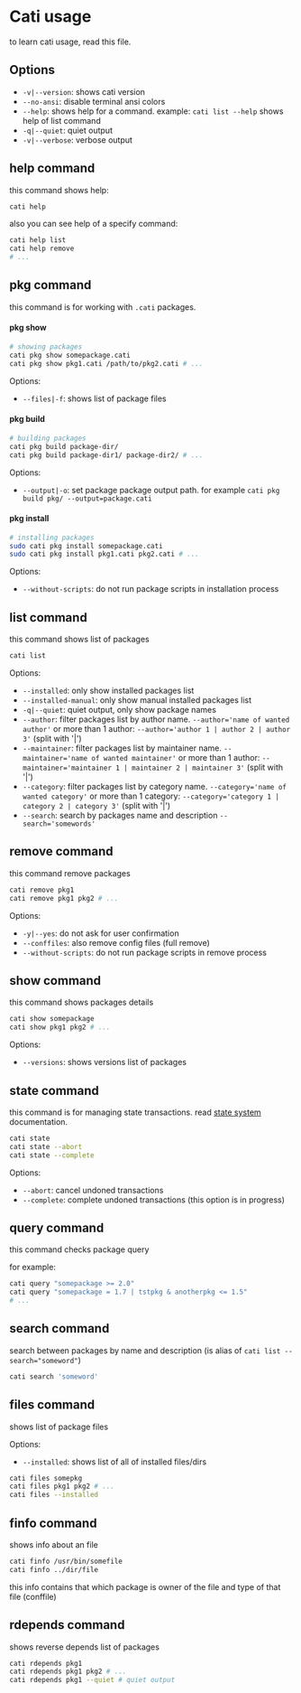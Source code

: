 # Cati usage
to learn cati usage, read this file.

## Options
- `-v|--version`: shows cati version
- `--no-ansi`: disable terminal ansi colors
- `--help`: shows help for a command. example: `cati list --help` shows help of list command
- `-q|--quiet`: quiet output
- `-v|--verbose`: verbose output

## help command
this command shows help:

```bash
cati help
```

also you can see help of a specify command:

```bash
cati help list
cati help remove
# ...
```

## pkg command
this command is for working with `.cati` packages.

#### pkg show
```bash
# showing packages
cati pkg show somepackage.cati
cati pkg show pkg1.cati /path/to/pkg2.cati # ...
```

Options:
- `--files|-f`: shows list of package files

#### pkg build
```bash
# building packages
cati pkg build package-dir/
cati pkg build package-dir1/ package-dir2/ # ...
```

Options:
- `--output|-o`: set package package output path. for example `cati pkg build pkg/ --output=package.cati`

#### pkg install
```bash
# installing packages
sudo cati pkg install somepackage.cati
sudo cati pkg install pkg1.cati pkg2.cati # ...
```

Options:
- `--without-scripts`: do not run package scripts in installation process

## list command
this command shows list of packages

```bash
cati list
```

Options:
- `--installed`: only show installed packages list
- `--installed-manual`: only show manual installed packages list
- `-q|--quiet`: quiet output, only show package names
- `--author`: filter packages list by author name. `--author='name of wanted author'` or more than 1 author: `--author='author 1 | author 2 | author 3'` (split with '|')
- `--maintainer`: filter packages list by maintainer name. `--maintainer='name of wanted maintainer'` or more than 1 author: `--maintainer='maintainer 1 | maintainer 2 | maintainer 3'` (split with '|')
- `--category`: filter packages list by category name. `--category='name of wanted category'` or more than 1 category: `--category='category 1 | category 2 | category 3'` (split with '|')
- `--search`: search by packages name and description `--search='somewords'`

## remove command
this command remove packages

```bash
cati remove pkg1
cati remove pkg1 pkg2 # ...
```

Options:
- `-y|--yes`: do not ask for user confirmation
- `--conffiles`: also remove config files (full remove)
- `--without-scripts`: do not run package scripts in remove process

## show command
this command shows packages details

```bash
cati show somepackage
cati show pkg1 pkg2 # ...
```

Options:
- `--versions`: shows versions list of packages

## state command
this command is for managing state transactions. read [state system](/doc/developer/state-system.md) documentation.

```bash
cati state
cati state --abort
cati state --complete
```

Options:
- `--abort`: cancel undoned transactions
- `--complete`: complete undoned transactions (this option is in progress)

## query command
this command checks package query

for example:

```bash
cati query "somepackage >= 2.0"
cati query "somepackage = 1.7 | tstpkg & anotherpkg <= 1.5"
# ...
```

## search command
search between packages by name and description (is alias of `cati list --search="someword"`)

```bash
cati search 'someword'
```

## files command
shows list of package files

Options:
- `--installed`: shows list of all of installed files/dirs

```bash
cati files somepkg
cati files pkg1 pkg2 # ...
cati files --installed
```

## finfo command
shows info about an file

```bash
cati finfo /usr/bin/somefile
cati finfo ../dir/file
```

this info contains that which package is owner of the file and type of that file (conffile)

## rdepends command
shows reverse depends list of packages

```bash
cati rdepends pkg1
cati rdepends pkg1 pkg2 # ...
cati rdepends pkg1 --quiet # quiet output
```

